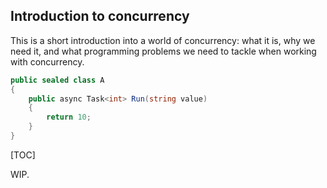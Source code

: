 ## Introduction to concurrency

This is a short introduction into a world of concurrency: what it is, why we need it, and what programming problems we need to tackle when working with concurrency.

```csharp
public sealed class A
{
    public async Task<int> Run(string value)
    {
        return 10;
    }
}
```

[TOC]

WIP.